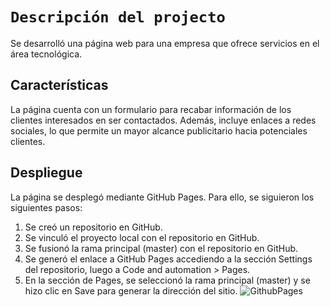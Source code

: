 #  `Descripción del projecto`
Se desarrolló una página web para una empresa que ofrece servicios en el área tecnológica.
## Características 
La página cuenta con un formulario para recabar información de los clientes interesados en ser contactados. Además, incluye enlaces a redes sociales, lo que permite un mayor alcance publicitario hacia potenciales clientes.
## Despliegue 
La página se desplegó mediante GitHub Pages. Para ello, se siguieron los siguientes pasos:

1. Se creó un repositorio en GitHub.
2. Se vinculó el proyecto local con el repositorio en GitHub.
3. Se fusionó la rama principal (master) con el repositorio en GitHub.
4. Se generó el enlace a GitHub Pages accediendo a la sección Settings del repositorio, luego a Code and automation > Pages.
5. En la sección de Pages, se seleccionó la rama principal (master) y se hizo clic en Save para generar la dirección del sitio.
![GithubPages](https://drive.google.com/file/d/10aacoCgNcOK_L30GRAi-eGoOFcpGB1wR/view?usp=sharing)